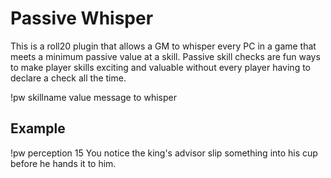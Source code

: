 # Passive Whisper

This is a roll20 plugin that allows a GM to whisper every PC in a game that meets a minimum passive value at a skill.
Passive skill checks are fun ways to make player skills exciting and valuable without every player having to declare a check all the time.

!pw skillname value message to whisper

## Example
!pw perception 15 You notice the king's advisor slip something into his cup before he hands it to him.
